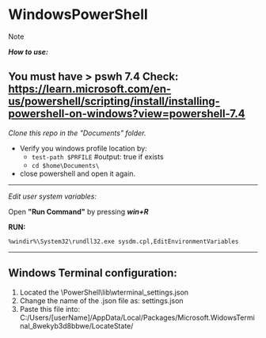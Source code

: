# WindowsPowerShell
>[!NOTE]
> _**How to use:**_
> 
> You must have > pswh 7.4
> Check: https://learn.microsoft.com/en-us/powershell/scripting/install/installing-powershell-on-windows?view=powershell-7.4
>  -----
> 
> _Clone this repo in the "Documents" folder._
> - Verify you windows profile location by: 
>     - `test-path $PRFILE` #output: true if exists
>     - `cd $home\Documents\`
> - close powershell and open it again. 
> ---------------------------------------------
> _Edit user system variables:_
> 
> Open **"Run Command"** by pressing  _**win+R**_
> 
> **RUN:**
> 
> `%windir%\System32\rundll32.exe sysdm.cpl,EditEnvironmentVariables`
> 
> ---------------------------------------------
> ## Windows Terminal configuration:
>  1. Located the \PowerShell\lib\wterminal_settings.json
>  2. Change the name of the .json file as: settings.json
>  3. Paste this file into: C:/Users/[userName]/AppData/Local/Packages/Microsoft.WidowsTerminal_8wekyb3d8bbwe/LocateState/
> 